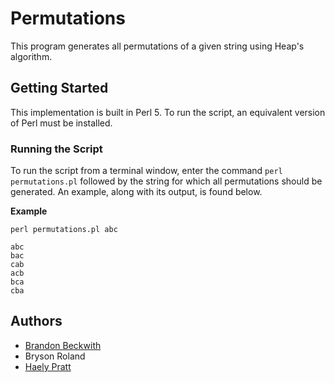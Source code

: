 # Permutations

This program generates all permutations of a given string using Heap's algorithm.

## Getting Started

This implementation is built in Perl 5. To run the script, an equivalent version of Perl must be installed.

### Running the Script

To run the script from a terminal window, enter the command `perl permutations.pl` followed by the string for which all permutations should be generated. An example, along with its output, is found below.

**Example**

```
perl permutations.pl abc

abc
bac
cab
acb
bca
cba
```

## Authors

* [Brandon Beckwith](https://github.com/bbeckwi2)
* Bryson Roland
* [Haely Pratt](https://github.com/haelypratt)